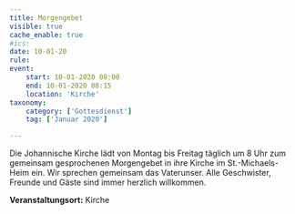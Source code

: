 ```yaml
---
title: Morgengebet
visible: true
cache_enable: true
#ics: 
date: 10-01-20
rule: 
event:
	start: 10-01-2020 08:00
	end: 10-01-2020 08:15
	location: 'Kirche'
taxonomy:
	category: ['Gottesdienst']
	tag: ['Januar 2020']

---
```

Die Johannische Kirche lädt von Montag bis Freitag täglich um 8 Uhr zum gemeinsam gesprochenen Morgengebet in ihre Kirche im St.-Michaels-Heim ein. Wir sprechen gemeinsam das Vaterunser. Alle Geschwister, Freunde und Gäste sind immer herzlich willkommen.



**Veranstaltungsort:** Kirche

